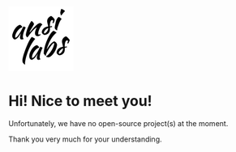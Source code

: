 ![ansi labs logo](./logo.png)

# Hi! Nice to meet you!

Unfortunately, we have no open-source project(s) at the moment.

Thank you very much for your understanding.

